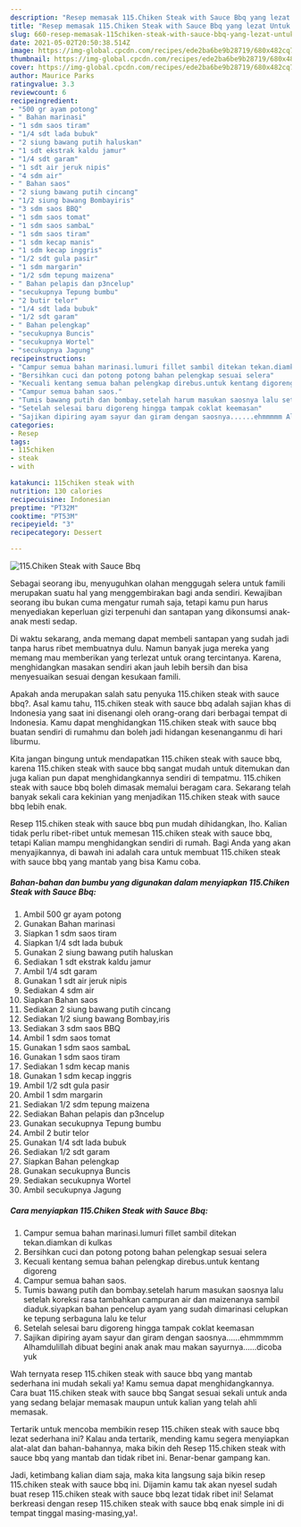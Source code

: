 ```yaml
---
description: "Resep memasak 115.Chiken Steak with Sauce Bbq yang lezat Untuk Jualan"
title: "Resep memasak 115.Chiken Steak with Sauce Bbq yang lezat Untuk Jualan"
slug: 660-resep-memasak-115chiken-steak-with-sauce-bbq-yang-lezat-untuk-jualan
date: 2021-05-02T20:50:38.514Z
image: https://img-global.cpcdn.com/recipes/ede2ba6be9b28719/680x482cq70/115chiken-steak-with-sauce-bbq-foto-resep-utama.jpg
thumbnail: https://img-global.cpcdn.com/recipes/ede2ba6be9b28719/680x482cq70/115chiken-steak-with-sauce-bbq-foto-resep-utama.jpg
cover: https://img-global.cpcdn.com/recipes/ede2ba6be9b28719/680x482cq70/115chiken-steak-with-sauce-bbq-foto-resep-utama.jpg
author: Maurice Parks
ratingvalue: 3.3
reviewcount: 6
recipeingredient:
- "500 gr ayam potong"
- " Bahan marinasi"
- "1 sdm saos tiram"
- "1/4 sdt lada bubuk"
- "2 siung bawang putih haluskan"
- "1 sdt ekstrak kaldu jamur"
- "1/4 sdt garam"
- "1 sdt air jeruk nipis"
- "4 sdm air"
- " Bahan saos"
- "2 siung bawang putih cincang"
- "1/2 siung bawang Bombayiris"
- "3 sdm saos BBQ"
- "1 sdm saos tomat"
- "1 sdm saos sambaL"
- "1 sdm saos tiram"
- "1 sdm kecap manis"
- "1 sdm kecap inggris"
- "1/2 sdt gula pasir"
- "1 sdm margarin"
- "1/2 sdm tepung maizena"
- " Bahan pelapis dan p3ncelup"
- "secukupnya Tepung bumbu"
- "2 butir telor"
- "1/4 sdt lada bubuk"
- "1/2 sdt garam"
- " Bahan pelengkap"
- "secukupnya Buncis"
- "secukupnya Wortel"
- "secukupnya Jagung"
recipeinstructions:
- "Campur semua bahan marinasi.lumuri fillet sambil ditekan tekan.diamkan di kulkas"
- "Bersihkan cuci dan potong potong bahan pelengkap sesuai selera"
- "Kecuali kentang semua bahan pelengkap direbus.untuk kentang digoreng"
- "Campur semua bahan saos."
- "Tumis bawang putih dan bombay.setelah harum masukan saosnya lalu setelah koreksi rasa tambahkan campuran air dan maizenanya sambil diaduk.siyapkan bahan pencelup ayam yang sudah dimarinasi celupkan ke tepung serbaguna lalu ke telur"
- "Setelah selesai baru digoreng hingga tampak coklat keemasan"
- "Sajikan dipiring ayam sayur dan giram dengan saosnya......ehmmmmm Alhamdulillah dibuat begini anak anak mau makan sayurnya......dicoba yuk"
categories:
- Resep
tags:
- 115chiken
- steak
- with

katakunci: 115chiken steak with 
nutrition: 130 calories
recipecuisine: Indonesian
preptime: "PT32M"
cooktime: "PT53M"
recipeyield: "3"
recipecategory: Dessert

---
```



![115.Chiken Steak with Sauce Bbq](https://img-global.cpcdn.com/recipes/ede2ba6be9b28719/680x482cq70/115chiken-steak-with-sauce-bbq-foto-resep-utama.jpg)

Sebagai seorang ibu, menyuguhkan olahan menggugah selera untuk famili merupakan suatu hal yang menggembirakan bagi anda sendiri. Kewajiban seorang ibu bukan cuma mengatur rumah saja, tetapi kamu pun harus menyediakan keperluan gizi terpenuhi dan santapan yang dikonsumsi anak-anak mesti sedap.

Di waktu  sekarang, anda memang dapat membeli santapan yang sudah jadi tanpa harus ribet membuatnya dulu. Namun banyak juga mereka yang memang mau memberikan yang terlezat untuk orang tercintanya. Karena, menghidangkan masakan sendiri akan jauh lebih bersih dan bisa menyesuaikan sesuai dengan kesukaan famili. 



Apakah anda merupakan salah satu penyuka 115.chiken steak with sauce bbq?. Asal kamu tahu, 115.chiken steak with sauce bbq adalah sajian khas di Indonesia yang saat ini disenangi oleh orang-orang dari berbagai tempat di Indonesia. Kamu dapat menghidangkan 115.chiken steak with sauce bbq buatan sendiri di rumahmu dan boleh jadi hidangan kesenanganmu di hari liburmu.

Kita jangan bingung untuk mendapatkan 115.chiken steak with sauce bbq, karena 115.chiken steak with sauce bbq sangat mudah untuk ditemukan dan juga kalian pun dapat menghidangkannya sendiri di tempatmu. 115.chiken steak with sauce bbq boleh dimasak memalui beragam cara. Sekarang telah banyak sekali cara kekinian yang menjadikan 115.chiken steak with sauce bbq lebih enak.

Resep 115.chiken steak with sauce bbq pun mudah dihidangkan, lho. Kalian tidak perlu ribet-ribet untuk memesan 115.chiken steak with sauce bbq, tetapi Kalian mampu menghidangkan sendiri di rumah. Bagi Anda yang akan menyajikannya, di bawah ini adalah cara untuk membuat 115.chiken steak with sauce bbq yang mantab yang bisa Kamu coba.

<!--inarticleads1-->

##### Bahan-bahan dan bumbu yang digunakan dalam menyiapkan 115.Chiken Steak with Sauce Bbq:

1. Ambil 500 gr ayam potong
1. Gunakan  Bahan marinasi
1. Siapkan 1 sdm saos tiram
1. Siapkan 1/4 sdt lada bubuk
1. Gunakan 2 siung bawang putih haluskan
1. Sediakan 1 sdt ekstrak kaldu jamur
1. Ambil 1/4 sdt garam
1. Gunakan 1 sdt air jeruk nipis
1. Sediakan 4 sdm air
1. Siapkan  Bahan saos
1. Sediakan 2 siung bawang putih cincang
1. Sediakan 1/2 siung bawang Bombay,iris
1. Sediakan 3 sdm saos BBQ
1. Ambil 1 sdm saos tomat
1. Gunakan 1 sdm saos sambaL
1. Gunakan 1 sdm saos tiram
1. Sediakan 1 sdm kecap manis
1. Gunakan 1 sdm kecap inggris
1. Ambil 1/2 sdt gula pasir
1. Ambil 1 sdm margarin
1. Sediakan 1/2 sdm tepung maizena
1. Sediakan  Bahan pelapis dan p3ncelup
1. Gunakan secukupnya Tepung bumbu
1. Ambil 2 butir telor
1. Gunakan 1/4 sdt lada bubuk
1. Sediakan 1/2 sdt garam
1. Siapkan  Bahan pelengkap
1. Gunakan secukupnya Buncis
1. Sediakan secukupnya Wortel
1. Ambil secukupnya Jagung




<!--inarticleads2-->

##### Cara menyiapkan 115.Chiken Steak with Sauce Bbq:

1. Campur semua bahan marinasi.lumuri fillet sambil ditekan tekan.diamkan di kulkas
1. Bersihkan cuci dan potong potong bahan pelengkap sesuai selera
1. Kecuali kentang semua bahan pelengkap direbus.untuk kentang digoreng
1. Campur semua bahan saos.
1. Tumis bawang putih dan bombay.setelah harum masukan saosnya lalu setelah koreksi rasa tambahkan campuran air dan maizenanya sambil diaduk.siyapkan bahan pencelup ayam yang sudah dimarinasi celupkan ke tepung serbaguna lalu ke telur
1. Setelah selesai baru digoreng hingga tampak coklat keemasan
1. Sajikan dipiring ayam sayur dan giram dengan saosnya......ehmmmmm Alhamdulillah dibuat begini anak anak mau makan sayurnya......dicoba yuk




Wah ternyata resep 115.chiken steak with sauce bbq yang mantab sederhana ini mudah sekali ya! Kamu semua dapat menghidangkannya. Cara buat 115.chiken steak with sauce bbq Sangat sesuai sekali untuk anda yang sedang belajar memasak maupun untuk kalian yang telah ahli memasak.

Tertarik untuk mencoba membikin resep 115.chiken steak with sauce bbq lezat sederhana ini? Kalau anda tertarik, mending kamu segera menyiapkan alat-alat dan bahan-bahannya, maka bikin deh Resep 115.chiken steak with sauce bbq yang mantab dan tidak ribet ini. Benar-benar gampang kan. 

Jadi, ketimbang kalian diam saja, maka kita langsung saja bikin resep 115.chiken steak with sauce bbq ini. Dijamin kamu tak akan nyesel sudah buat resep 115.chiken steak with sauce bbq lezat tidak ribet ini! Selamat berkreasi dengan resep 115.chiken steak with sauce bbq enak simple ini di tempat tinggal masing-masing,ya!.

